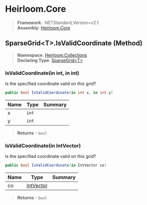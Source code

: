 # Heirloom.Core

> **Framework**: .NETStandard,Version=v2.1  
> **Assembly**: [Heirloom.Core][0]

## SparseGrid\<T>.IsValidCoordinate (Method)

> **Namespace**: [Heirloom.Collections][0]  
> **Declaring Type**: [SparseGrid\<T>][1]

### IsValidCoordinate(in int, in int)

Is the specified coordinate valid on this grid?

```cs
public bool IsValidCoordinate(in int x, in int y)
```

| Name | Type  | Summary |
|------|-------|---------|
| x    | `int` |         |
| y    | `int` |         |

> **Returns** - `bool`

### IsValidCoordinate(in IntVector)

Is the specified coordinate valid on this grid?

```cs
public bool IsValidCoordinate(in IntVector co)
```

| Name | Type           | Summary |
|------|----------------|---------|
| co   | [IntVector][2] |         |

> **Returns** - `bool`

[0]: ../../../Heirloom.Core.md
[1]: ../SparseGrid[T].md
[2]: ../../Heirloom/IntVector.md
